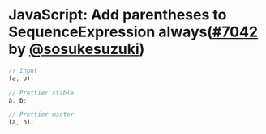 # JavaScript: Add parentheses to SequenceExpression always([#7042](https://github.com/prettier/prettier/pull/7042) by [@sosukesuzuki](https://github.com/sosukesuzuki))

```js
// Input
(a, b);

// Prettier stable
a, b;

// Prettier master
(a, b);
```

